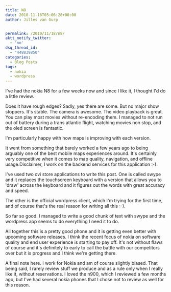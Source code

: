 ```yaml
---
title: N8
date: 2010-11-18T05:06:28+00:00
author: Jilles van Gurp


permalink: /2010/11/18/n8/
aktt_notify_twitter:
  - 'no'
dsq_thread_id:
  - "448839850"
categories:
  - Blog Posts
tags:
  - nokia
  - wordpress
---
```

I've had the nokia N8 for a few weeks now and since I like it, I thought I'd do a little review.

Does it have rough edges? Sadly, yes there are some. But no major show stoppers. It's stable. The camera is awesome. The video playback is great. You can play most movies without re-encoding them. I managed to not run out of battery during a trans atlantic flight, watching movies non stop, and the oled screen is fantastic.

I'm particularly happy with how maps is improving with each version. 

It went from something that barely worked a few years ago to being arguably one of the best mobile maps experiences around. It's certainly very competitive when it comes to map quality, navigation, and offline usage.Disclaimer, I work on the backend services for this application :-).

I've used two ovi store applications to write this post. One is called swype and it replaces the touchscreen keyboard with a version that allows you to 'draw' across the keyboard and it figures out the words with great accuracy and speed.

The other is the official wordpress client, which I'm trying for the first time, and of course that's the real reason for writing all this :-). 

So far so good. I managed to write a good chunk of text with swype and the wordpress app seems to do everything I need it to do.

All together this is a pretty good phone and it is getting even better with upcoming software releases. I think the recent focus of nokia on software quality and end user experience is starting to pay off. It's not without flaws of course and it's definitely to early to call the battle with our competitors over but it is progress and I think we're getting there.

A final note here. I work for Nokia and am of course slightly biased. That being said, I rarely review stuff we produce and as a rule only when I really like it, without reservations. I loved the n900, which I reviewed a few months ago, but I've had several nokia phones that I chose not to review as well for this reason.